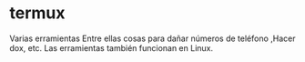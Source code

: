 # termux
Varias erramientas
Entre ellas cosas para dañar números de teléfono
,Hacer dox, etc. Las erramientas también funcionan en Linux.
